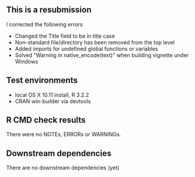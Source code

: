 ## This is a resubmission

I corrected the following errors

* Changed the Title field to be in title case
* Non-standard file/directory has been removed from the top level
* Added imports for undefined global functions or variables
* Solved "Warning in native_encode(text)" when building vignette under Windows

## Test environments
* local OS X 10.11 install, R 3.2.2
* CRAN win-builder via devtools

## R CMD check results
There were no NOTEs, ERRORs or WARNINGs. 

## Downstream dependencies
There are no downstream dependencies (yet)